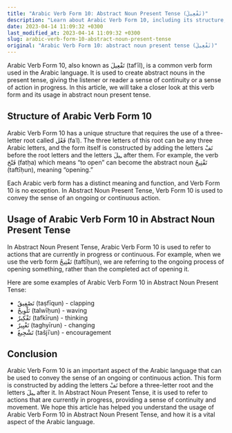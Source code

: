 ```yaml
---
title: "Arabic Verb Form 10: Abstract Noun Present Tense (تَفْعِيلَ)"
description: "Learn about Arabic Verb Form 10, including its structure, meaning, and usage in abstract noun present tense (تَفْعِيلَ)."
date: 2023-04-14 11:09:32 +0300
last_modified_at: 2023-04-14 11:09:32 +0300
slug: arabic-verb-form-10-abstract-noun-present-tense
original: "Arabic Verb Form 10: abstract noun present tense (تَفْعِيلَ)"
---
```

Arabic Verb Form 10, also known as تَفْعِيلَ (tafʿīl), is a common verb form used in the Arabic language. It is used to create abstract nouns in the present tense, giving the listener or reader a sense of continuity or a sense of action in progress. In this article, we will take a closer look at this verb form and its usage in abstract noun present tense.

## Structure of Arabic Verb Form 10

Arabic Verb Form 10 has a unique structure that requires the use of a three-letter root called فَعْل (faʿl). The three letters of this root can be any three Arabic letters, and the form itself is constructed by adding the letters تَفْ before the root letters and the letters ـِيلَ after them. For example, the verb فَتْحَ (fatḥa) which means “to open” can become the abstract noun تَفْتِيحٌ (taftīḥun), meaning “opening.”

Each Arabic verb form has a distinct meaning and function, and Verb Form 10 is no exception. In Abstract Noun Present Tense, Verb Form 10 is used to convey the sense of an ongoing or continuous action.

## Usage of Arabic Verb Form 10 in Abstract Noun Present Tense

In Abstract Noun Present Tense, Arabic Verb Form 10 is used to refer to actions that are currently in progress or continuous. For example, when we use the verb form تَفْتِيحٌ (taftīḥun), we are referring to the ongoing process of opening something, rather than the completed act of opening it.

Here are some examples of Arabic Verb Form 10 in Abstract Noun Present Tense:

- تَصْفِيقٌ (taṣfīqun) - clapping
- تَلْوِيحٌ (talwīḥun) - waving
- تَفْكِيرٌ (tafkīrun) - thinking
- تَغْيِيرٌ (taghyīrun) - changing
- تَشْجِيعٌ (tašjīʿun) - encouragement

## Conclusion

Arabic Verb Form 10 is an important aspect of the Arabic language that can be used to convey the sense of an ongoing or continuous action. This form is constructed by adding the letters تَفْ before a three-letter root and the letters ـِيلَ after it. In Abstract Noun Present Tense, it is used to refer to actions that are currently in progress, providing a sense of continuity and movement. We hope this article has helped you understand the usage of Arabic Verb Form 10 in Abstract Noun Present Tense, and how it is a vital aspect of the Arabic language.